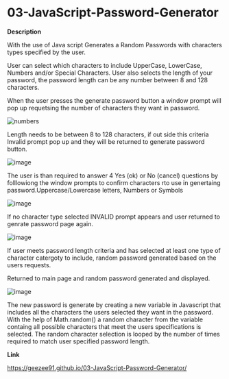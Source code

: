 # 03-JavaScript-Password-Generator

<b> Description </b>

With the use of Java script Generates a Random Passwords with characters types specified by the user.
 
User can select which characters to include UpperCase, LowerCase, Numbers and/or Special Characters. User also selects the length of your password, the password length can be any number between 8 and 128 characters.

When the user presses the generate password button a window prompt will pop up requetsing the number of characters they want in password.
 
 
 ![numbers](https://user-images.githubusercontent.com/3950562/187989082-74907fef-db62-44c7-a6fb-ba8d272eb02c.png)

 
 Length needs to be between 8 to 128 characters, if out side this criteria Invalid prompt pop up and they will be returned to generate password button.
 
![image](https://user-images.githubusercontent.com/3950562/187994534-a98b73f4-1bd7-467e-9650-0b2339e58e2a.png)

The user is than required to answer 4  Yes (ok) or No (cancel) questions by folllowiong the  window prompts to confirm characters rto use in genertaing password.Uppercase/Lowercase letters, Numbers or Symbols
 
![image](https://user-images.githubusercontent.com/3950562/187994061-9ae7c749-1d84-4c7f-b001-fd181a1b895d.png)

If no character type selected INVALID prompt appears and user returned to genrate password page again.

![image](https://user-images.githubusercontent.com/3950562/187994978-98b99c00-d024-490a-a0bb-2a4aeec35a8d.png)

If user meets password length criteria and has selected at least one type of character catergoty to include, random password generated based on the users requests. 

 
Returned to main page and random password generated and displayed.
 
![image](https://user-images.githubusercontent.com/3950562/187995285-9fc95645-e3f3-4916-9a6c-933d6060edab.png)


The new password is generate by creating a new variable in Javascript that includes all the characters the users selected they want in the password.
With the help of Math.random() a random character from the variable containg all possible characters that meet the users specifications is selected.
The random character selection is looped by the number of times required to match user specified password length.


<b> Link </b>
 
https://geezee91.github.io/03-JavaScript-Password-Generator/ 
